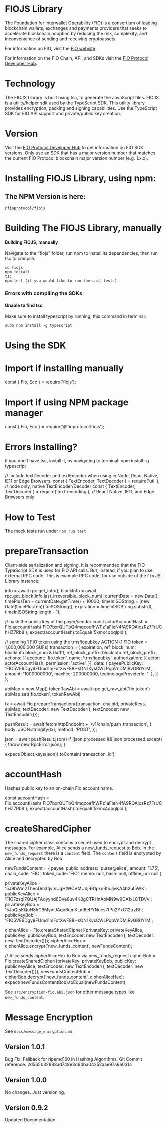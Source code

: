 # FIOJS Library
The Foundation for Interwallet Operability (FIO) is a consortium of leading blockchain wallets, exchanges and payments providers that seeks to accelerate blockchain adoption by reducing the risk, complexity, and inconvenience of sending and receiving cryptoassets.

For information on FIO, visit the [FIO website](https://fio.foundation).

For information on the FIO Chain, API, and SDKs visit the [FIO Protocol Developer Hub](https://developers.fioprotocol.io).

# Technology
The FIOJS Library is built using tsc, to generate the JavaScript files.  FIOJS is a utility/helper sdk used by the TypeScript SDK.  This utility library provides encryption, packing and signing capabilities.  Use the TypeScript SDK for FIO API support and private/public key creation.

# Version 
Visit the [FIO Protocol Developer Hub](https://developers.fioprotocol.io) to get information on FIO SDK versions. Only use an SDK that has a major version number that matches the current FIO Protocol blockchain major version number (e.g. 1.x.x).

# Installing FIOJS Library, using npm:
## The NPM Version is here:
    @fioprotocol/fiojs

# Building The FIOJS Library, manually
#### Building FIOJS, manually
Navigate to the "fiojs" folder, run npm to install its dependencies, then run tsc to compile. 
    
    cd fiojs
    npm install
    tsc
    npm test (if you would like to run the unit tests)

### Errors with compiling the SDKs
#### Unable to find tsc
Make sure to install typescript by running, this command in terminal:
    
    sudo npm install -g typescript

# Using the SDK

# Import if installing manually
const { Fio, Ecc } = require('fiojs');

# Import if using NPM package manager
const { Fio, Ecc } = require('@fioprotocol/fiojs');

# Errors Installing?
if you don’t have tsc, install it, by navigating to terminal:
npm install -g typescript

// Include textDecoder and textEncoder when using in Node, React Native, IE11 or Edge Browsers.
const { TextEncoder, TextDecoder } = require('util');                   // node only; native TextEncoder/Decoder
const { TextEncoder, TextDecoder } = require('text-encoding');          // React Native, IE11, and Edge Browsers only

# How to Test
The mock tests run under `npm run test`

# prepareTransaction
Client-side serialization and signing.  It is recommended that the FIO TypeScript SDK is used for FIO API calls.  But, instead, if you plan to use external RPC code. This is example RPC code, for use outside of the `Fio` JS Library instance:

info = await rpc.get_info();
blockInfo = await rpc.get_block(info.last_irreversible_block_num);
currentDate = new Date();
timePlusTen = currentDate.getTime() + 10000;
timeInISOString = (new Date(timePlusTen)).toISOString();
expiration = timeInISOString.substr(0, timeInISOString.length - 1);

// hash the public key of the payer/sender
const actorAccountHash = Fio.accountHash('FIO7bxrQUTbQ4mqcoefhWPz1aFieN4fA9RQAiozRz7FrUChHZ7Rb8');
expect(accountHash).toEqual('5kmx4qbqlpld');

// sending 1 FIO token using the trnsfiopubkey ACTION (1 FIO token = 1,000,000,000 SUFs)
transaction = {
    expiration,
    ref_block_num: blockInfo.block_num & 0xffff,
    ref_block_prefix: blockInfo.ref_block_prefix,
    actions: [{
        account: 'fio.token',
        name: 'trnsfiopubky',
        authorization: [{
            actor: actorAccountHash,
            permission: 'active',
        }],
        data: {
            payeePublicKey: 'FIO5VE6Dgy9FUmd1mFotXwF88HkQN1KysCWLPqpVnDMjRvGRi1YrM',
            amount: '1000000000',
            maxFee: 200000000,
            technologyProviderId: ''
        },
    }]
};

abiMap = new Map()
tokenRawAbi = await rpc.get_raw_abi('fio.token')
abiMap.set('fio.token', tokenRawAbi)

tx = await Fio.prepareTransaction({transaction, chainId, privateKeys, abiMap,
textDecoder: new TextDecoder(), textEncoder: new TextEncoder()});

pushResult = await fetch(httpEndpoint + '/v1/chain/push_transaction', {
    body: JSON.stringify(tx),
    method: 'POST',
});

json = await pushResult.json()
if (json.processed && json.processed.except) {
    throw new RpcError(json);
}

expect(Object.keys(json)).toContain('transaction_id');

# accountHash
Hashes public key to an on-chain Fio account name.

const accountHash = Fio.accountHash('FIO7bxrQUTbQ4mqcoefhWPz1aFieN4fA9RQAiozRz7FrUChHZ7Rb8');
expect(accountHash).toEqual('5kmx4qbqlpld');

# createSharedCipher
The shared cipher class contains a secret used to encrypt and decrypt messages.  For example, Alice sends a new_funds_request to Bob.  In the `new_funds_request` there is a `content` field.  The `content` field is encrypted by Alice and decrypted by Bob.

newFundsContent = {
    payee_public_address: 'purse@alice',
    amount: '1.75',
    chain_code: 'FIO',
    token_code: 'FIO',
    memo: null,
    hash: null,
    offline_url: null
}

privateKeyAlice = '5J9bWm2ThenDm3tjvmUgHtWCVMUdjRR1pxnRtnJjvKA4b2ut5WK';
publicKeyAlice = 'FIO7zsqi7QUAjTAdyynd6DVe8uv4K8gCTRHnAoMN9w9CA1xLCTDVv';
privateKeyBob = '5JoQtsKQuH8hC9MyvfJAqo6qmKLm8ePYNucs7tPu2YxG12trzBt';
publicKeyBob = 'FIO5VE6Dgy9FUmd1mFotXwF88HkQN1KysCWLPqpVnDMjRvGRi1YrM';

cipherAlice = Fio.createSharedCipher({privateKey: privateKeyAlice, publicKey: publicKeyBob, textEncoder: new TextEncoder(), textDecoder: new TextDecoder()});
cipherAliceHex = cipherAlice.encrypt('new_funds_content', newFundsContent);

// Alice sends cipherAliceHex to Bob via new_funds_request
cipherBob = Fio.createSharedCipher({privateKey: privateKeyBob, publicKey: publicKeyAlice, textEncoder: new TextEncoder(), textDecoder: new TextDecoder()});
newFundsContentBob = cipherBob.decrypt('new_funds_content', cipherAliceHex);
expect(newFundsContentBob).toEqual(newFundsContent);

See `src/encryption-fio.abi.json` for other message types like `new_funds_content`.

# Message Encryption
See `docs/message_encryption.md`

## Version 1.0.1
Bug Fix.  Fallback for ripemd160 in Hashing Algorithms.  Git Commit reference: 2d565b32888ad748e3d64ba04252aae97a6e031a

## Version 1.0.0
No changes.  Just versioning.

## Version 0.9.2
Updated Documentation.
